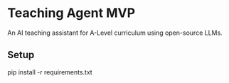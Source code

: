 # Teaching Agent MVP

An AI teaching assistant for A-Level curriculum using open-source LLMs.

## Setup
pip install -r requirements.txt
